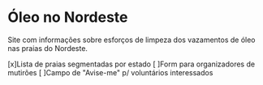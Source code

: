 # Óleo no Nordeste
Site com informações sobre esforços de limpeza dos vazamentos de óleo nas praias do Nordeste.

[x]Lista de praias segmentadas por estado
[ ]Form para organizadores de mutirões
[ ]Campo de "Avise-me" p/ voluntários interessados
